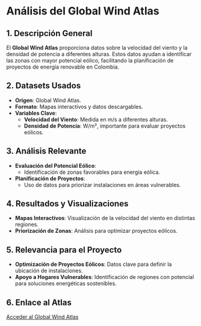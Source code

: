 # Análisis del Global Wind Atlas

## 1. Descripción General

El **Global Wind Atlas** proporciona datos sobre la velocidad del viento y la densidad de potencia a diferentes alturas. Estos datos ayudan a identificar las zonas con mayor potencial eólico, facilitando la planificación de proyectos de energía renovable en Colombia.

## 2. Datasets Usados

- **Origen**: Global Wind Atlas.
- **Formato**: Mapas interactivos y datos descargables.
- **Variables Clave**:
  - **Velocidad del Viento**: Medida en m/s a diferentes alturas.
  - **Densidad de Potencia**: W/m², importante para evaluar proyectos eólicos.

## 3. Análisis Relevante

- **Evaluación del Potencial Eólico**:
  - Identificación de zonas favorables para energía eólica.
- **Planificación de Proyectos**:
  - Uso de datos para priorizar instalaciones en áreas vulnerables.

## 4. Resultados y Visualizaciones

- **Mapas Interactivos**: Visualización de la velocidad del viento en distintas regiones.
- **Priorización de Zonas**: Análisis para optimizar proyectos eólicos.

## 5. Relevancia para el Proyecto

- **Optimización de Proyectos Eólicos**: Datos clave para definir la ubicación de instalaciones.
- **Apoyo a Hogares Vulnerables**: Identificación de regiones con potencial para soluciones energéticas sostenibles.

## 6. Enlace al Atlas

[Acceder al Global Wind Atlas](https://globalwindatlas.info/es)
